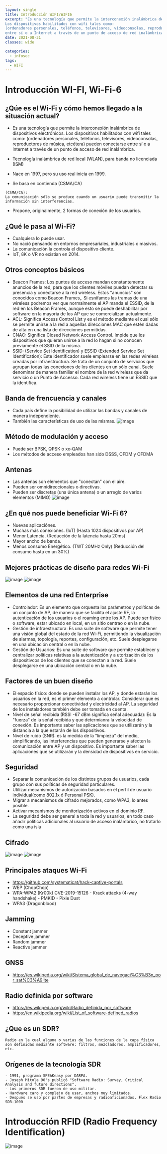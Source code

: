 ```yaml
---
layout: single
title: Introducción WIFI/WIFI6
excerpt: "Es una tecnología que permite la interconexión inalámbrica de dispositivos electrónicos. 
Los dispositivos habilitados con wifi tales como:
(ordenadores personales, teléfonos, televisores, videoconsolas, reproductores de música, etcétera) pueden conectarse 
entre sí o a Internet a través de un punto de acceso de red inalámbrica."
date: 2021-08-31
classes: wide

categories:
  - infosec
tags:
  - WIFI
---
```





# Introducción WI-FI, Wi-Fi-6
## ¿Qúe es el Wi-Fi y cómo hemos llegado a la situación actual?

* Es una tecnología que permite la interconexión inalámbrica de dispositivos electrónicos. 
Los dispositivos habilitados con wifi tales como:
(ordenadores personales, teléfonos, televisores, videoconsolas, reproductores de música, etcétera) pueden conectarse 
entre sí o a Internet a través de un punto de acceso de red inalámbrica.

* Tecnología inalámbrica de red local (WLAN), para banda no licenciada (ISM)

* Nace en 1997, pero su uso real inicia en 1999.
* Se basa en contienda (CSMA/CA)

```
(CSMA/CA):
La comunicación sólo se produce cuando un usuario puede transmitir la información sin interferencias.
```

* Propone, originalmente, 2 formas de conexión de los usuarios.


## ¿Qué le pasa al Wi-Fi? 

* Cualquiera lo puede usar.
* No nació pensando en entornos empresariales, industriales o masivos.
* La comunicación la controla el dispositivo cliente.
* IoT, 8K o VR no existían en 2014.


## Otros conceptos básicos
* Beacon Frames: Los puntos de acceso mandan constantemente anuncios de la red, para que los clientes móviles puedan detectar su presencia y conectarse a la red wireless. Estos "anuncios" son conocidos como Beacon Frames,. Si esnifamos las tramas de una wireless podremos ver que normalmente el AP manda el ESSID, de la red en los Beacon Frames, aunque esto se puede deshabilitar por software en la mayoria de los AP que se comercializan actualmente.
* ACL: Significa Access Control List y es el método mediante el cual sólo se permite unirse a la red a aquellas direcciones MAC que estén dadas de alta en una lista de direcciones permitidas.
* CNAC: Significa Closed Network Access Control. Impide que los dispositivos que quieran unirse a la red lo hagan si no conocen previamente el SSID de la misma.
* SSID: (Service Set Identification) y ESSID (Extended Service Set Identification): Este identificador suele emplearse en las redes wireless creadas por infraestructura. Se trata de un conjunto de servicios que agrupan todas las conexiones de los clientes en un sólo canal. Suele denominar de manera familiar el nombre de la red wireless que da servicio o un Punto de Accesso. Cada red wireless tiene un ESSID que la identifica.
## Banda de frencuencia y canales
- Cada país define la posibilidad de utilizar las bandas y canales de manera independiente.
- También las características de uso de las mismas.
![image](https://user-images.githubusercontent.com/64669644/88854922-5f563f00-d1f2-11ea-801a-86166e7aa082.png)
## Método de modulación y acceso
- Puede ser BPSK, QPSK o xx-QAM
- Los métodos de acceso empleados han sido DSSS, OFDM y OFDMA
## Antenas
* Las antenas son elementos que "conectan" con el aire.
* Pueden ser omnidireccionales o directivas.
* Pueden ser discretas (una única antena) o un arreglo de varios elementos (MIMO)
![image](https://user-images.githubusercontent.com/64669644/88858305-15705780-d1f8-11ea-8b27-27b2da276411.png)
## ¿En qué nos puede beneficiar Wi-Fi 6?
* Nuevas aplicaciónes.
* Muchas más conexiones. (IoT) (Hasta 1024 dispositivos por AP)
* Menor Latencia. (Reducción de la latencia hasta 20ms)
* Mayor ancho de banda.
* Menos consumo Energético. (TWT 20MHz Only) (Reducción del consumo hasta en un 30%)
## Mejores prácticas de diseño para redes Wi-Fi
![image](https://user-images.githubusercontent.com/64669644/88859410-fa9ee280-d1f9-11ea-9e86-7c42073750fd.png)
![image](https://user-images.githubusercontent.com/64669644/88859440-08ecfe80-d1fa-11ea-95e0-73307a98fd93.png)

## Elementos de una red Enterprise
* Controlador: Es un elemento que orquesta los parámetros y políticas de un conjunto de AP, de manera que se facilita el ajuste RF, la autenticación de los usuarios o el roaming entre los AP. Puede ser físico o software, estar ubicado en local, en un sitio centrao o en la nube.
* Gestión de infraestructura: Es una suite de software que permite tener una visión global del estado de la red Wi-Fi, permitiendo la visualización de alarmas, topología, reportes, configuración, etc. Suele desplegarse en una ubicación central o en la nube.
* Gestión de Usuarios: Es una suite de software que permite establecer y centralizar políticas relativas a la autenticación y a utorización de los dispositivcos de los clientes que se conectan a la red. Suele desplegarse en una ubicación central o en la nube.
## Factores de un buen diseño
* El espacio físico: donde se pueden instalar los AP, y donde estarán los usuarios en la red, es el primer elemento a controlar. Considerar que es necesario proporcionar conectividad y electricidad al AP. La seguridad de los instaladores también debe ser tomada en cuenta.
* Nivel de señal recibida (RSSI -67 dBm significa señal adecuada): Es la "fuerza" de la señal recibida y que determianra la velocidad de conexión. Es importante saber las aplicaciones que se utilizarán y la distancia a la que estarán de los dispositivos.
* Nivel de ruido (SNR): es la medida de la "limpieza" del medio, simplificando, las interferencias que pueden generarse y afecten la comunicación entre AP y un dispositivo. Es importante saber las aplicaciones que se utilizarán y la densidad de dispositivos en servicio.
## Seguridad
* Separar la comunicación de los distintos grupos de usuarios, cada grupo con sus políticas de seguridad particulares.
* Utilizar mecanismos de autorización basados en el perfil de usuario individual(como 802.1x ó Personal PSK).
* Migrar a mecanismos de cifrado mejorados, como WPA3, lo antes posible.
* Activar mecanismos de monitorización activos en el dominio RF.
* La seguridad debe ser general a toda la red y usuarios, en todo caso añadir políticas adicionales al usuario de acceso inalámbrico, no tratarlo como una isla
## Cifrado
![image](https://user-images.githubusercontent.com/64669644/88910750-31f2ab00-d25d-11ea-8c73-16f140a084bd.png)
![image](https://user-images.githubusercontent.com/64669644/88910787-4040c700-d25d-11ea-8452-6362d6a850a0.png)
## Principales ataques Wi-Fi
* https://github.com/systematicat/hack-captive-portals
* WEP (ChopChop)
* WPA-WPA2 (Kr00k) CVE-2019-15126 - Krack attacks (4-way handshake) - PMKID - Pixie Dust
* WPA3 (Dragonblood)
## Jamming
* Constant jammer
* Deceptive jammer
* Random jammer
* Reactive jammer
## GNSS
* https://es.wikipedia.org/wiki/Sistema_global_de_navegaci%C3%B3n_por_sat%C3%A9lite

## Radio definida por software

- https://es.wikipedia.org/wiki/Radio_definida_por_software
- https://en.wikipedia.org/wiki/List_of_software-defined_radios
## ¿Que es un SDR?
```
Radio en la cual alguna o varias de las funciones de la capa física
son definidas mediante software: filtros, mezcladores, amplificadores, etc.
```
## Orígenes de la tecnología SDR
```
- 1991, programa SPEAKeasy por DARPA.
- Joseph Mitola 90's publicó "Software Radio: Survey, Critical Analysis and future directions".
- Los primeros SDR fueron de uso militar.
- Hardware caro y complejo de usar, anchos muy limitados.
- Después se uso por partes de empresas y radioaficionados. Flex Radio SDR-1000
```
# Introducción RFID (Radio Frequency Identification)
![image](https://user-images.githubusercontent.com/64669644/89021035-2916dd80-d320-11ea-8a83-5111ad40cf51.png)
